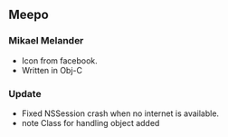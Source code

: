 ## Meepo
### Mikael Melander


* Icon from facebook.
* Written in Obj-C


### Update
* Fixed NSSession crash when no internet is available.
* note Class for handling object added
